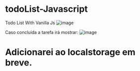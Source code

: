 # todoList-Javascript
Todo List With Vanilla Js
![image](https://user-images.githubusercontent.com/51215549/116771040-a2ae3a00-aa1e-11eb-8170-521da9d2d08c.png)

Caso concluída a tarefa irá mostrar:
![image](https://user-images.githubusercontent.com/51215549/116771049-b194ec80-aa1e-11eb-8ef2-fcdd5adc6c2b.png)

# Adicionarei ao localstorage em breve.

